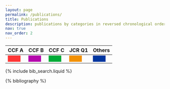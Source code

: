 ```yaml
---
layout: page
permalink: /publications/
title: Publications
description: publications by categories in reversed chronological order. generated by jekyll-scholar.
nav: true
nav_order: 2
---
```

| CCF A | CCF B | CCF C | JCR Q1 | Others |
|-----------|-----------|-----------|-----------|-----------|
| <span style="display: inline-block; width: 40px; height: 20px; background-color: #ff3636;"></span> | <span style="display: inline-block; width: 40px; height: 20px; background-color: #b509ac;"></span> | <span style="display: inline-block; width: 40px; height: 20px; background-color: #00ab37;"></span> |<span style="display: inline-block; width: 40px; height: 20px; background-color: #f29105;"></span> |<span style="display: inline-block; width: 40px; height: 20px; background-color: #00369f;"></span> |
<!-- _pages/publications.md -->

<!-- Bibsearch Feature -->

{% include bib_search.liquid %}

<div class="publications">

{% bibliography %}

</div>
